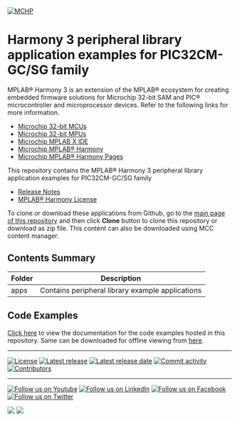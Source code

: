 ﻿[![MCHP](https://www.microchip.com/ResourcePackages/Microchip/assets/dist/images/logo.png)](https://www.microchip.com)

# Harmony 3 peripheral library application examples for PIC32CM-GC/SG family

MPLAB® Harmony 3 is an extension of the MPLAB® ecosystem for creating embedded firmware solutions for Microchip 32-bit SAM and PIC® microcontroller and microprocessor devices.  Refer to the following links for more information.

- [Microchip 32-bit MCUs](https://www.microchip.com/design-centers/32-bit)
- [Microchip 32-bit MPUs](https://www.microchip.com/design-centers/32-bit-mpus)
- [Microchip MPLAB X IDE](https://www.microchip.com/mplab/mplab-x-ide)
- [Microchip MPLAB® Harmony](https://www.microchip.com/mplab/mplab-harmony)
- [Microchip MPLAB® Harmony Pages](https://microchip-mplab-harmony.github.io/)

This repository contains the MPLAB® Harmony 3 peripheral library application examples for PIC32CM-GC/SG family

- [Release Notes](release_notes.md)
- [MPLAB® Harmony License](mplab_harmony_license.md)

To clone or download these applications from Github, go to the [main page of this repository](https://github.com/Microchip-MPLAB-Harmony/csp_apps_pic32cm_sg_gc) and then click **Clone** button to clone this repository or download as zip file.
This content can also be downloaded using MCC content manager.

## Contents Summary

| Folder     | Description                             |
| ---        | ---                                     |
| apps       | Contains peripheral library example applications |

## Code Examples

[Click here](https://internal.onlinedocs.microchip.com/g/GUID-6BA29A63-EBA8-4692-9DF3-D32DCEA3596C) to view the documentation for the code examples hosted in this repository. Same can be downloaded for offline viewing from [here](https://internal.onlinedocs.microchip.com/download/GUID-6BA29A63-EBA8-4692-9DF3-D32DCEA3596C?type=webhelp).

____

[![License](https://img.shields.io/badge/license-Harmony%20license-orange.svg)](https://github.com/Microchip-MPLAB-Harmony/csp_apps_pic32cm_sg_gc/blob/master/mplab_harmony_license.md)
[![Latest release](https://img.shields.io/github/release/Microchip-MPLAB-Harmony/csp_apps_pic32cm_sg_gc.svg)](https://github.com/Microchip-MPLAB-Harmony/csp_apps_pic32cm_sg_gc/releases/latest)
[![Latest release date](https://img.shields.io/github/release-date/Microchip-MPLAB-Harmony/csp_apps_pic32cm_sg_gc.svg)](https://github.com/Microchip-MPLAB-Harmony/csp_apps_pic32cm_sg_gc/releases/latest)
[![Commit activity](https://img.shields.io/github/commit-activity/y/Microchip-MPLAB-Harmony/csp_apps_pic32cm_sg_gc.svg)](https://github.com/Microchip-MPLAB-Harmony/csp_apps_pic32cm_sg_gc/graphs/commit-activity)
[![Contributors](https://img.shields.io/github/contributors-anon/Microchip-MPLAB-Harmony/csp_apps_pic32cm_sg_gc.svg)]()

____

[![Follow us on Youtube](https://img.shields.io/badge/Youtube-Follow%20us%20on%20Youtube-red.svg)](https://www.youtube.com/user/MicrochipTechnology)
[![Follow us on LinkedIn](https://img.shields.io/badge/LinkedIn-Follow%20us%20on%20LinkedIn-blue.svg)](https://www.linkedin.com/company/microchip-technology)
[![Follow us on Facebook](https://img.shields.io/badge/Facebook-Follow%20us%20on%20Facebook-blue.svg)](https://www.facebook.com/microchiptechnology/)
[![Follow us on Twitter](https://img.shields.io/twitter/follow/MicrochipTech.svg?style=social)](https://twitter.com/MicrochipTech)

[![](https://img.shields.io/github/stars/Microchip-MPLAB-Harmony/csp_apps_pic32cm_sg_gc.svg?style=social)]()
[![](https://img.shields.io/github/watchers/Microchip-MPLAB-Harmony/csp_apps_pic32cm_sg_gc.svg?style=social)]()